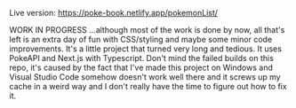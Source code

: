 Live version: https://poke-book.netlify.app/pokemonList/

WORK IN PROGRESS
...although most of the work is done by now, all that's left is an extra day of fun with CSS/styling and maybe some minor code improvements. It's a little project that turned very long and tedious. It uses PokeAPI and Next.js with Typescript. Don't mind the failed builds on this repo, it's caused by the fact that I've made this project on Windows and Visual Studio Code somehow doesn't work well there and it screws up my cache in a weird way and I don't really have the time to figure out how to fix it. 
